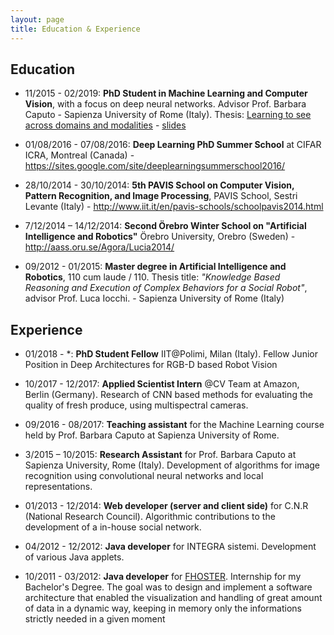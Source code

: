 ```yaml
---
layout: page
title: Education & Experience
---
```


## Education
* 11/2015 - 02/2019: **PhD Student in Machine Learning and Computer Vision**, with a focus on deep neural networks.
Advisor Prof. Barbara Caputo - Sapienza University of Rome (Italy).
Thesis: [Learning to see across domains and modalities](https://arxiv.org/abs/1902.04992) - [slides](https://docs.google.com/presentation/d/1O_8N9wW1USrP06Cwddy6YfCSTwqp50lLmKp7T7vQdT0/edit?usp=sharing)

* 01/08/2016 - 07/08/2016: **Deep Learning PhD Summer School** at 
CIFAR ICRA, Montreal (Canada) - <https://sites.google.com/site/deeplearningsummerschool2016/>

* 28/10/2014 - 30/10/2014: **5th PAVIS School on Computer Vision, Pattern Recognition, and Image Processing**, PAVIS School, Sestri Levante (Italy) -  <http://www.iit.it/en/pavis-schools/schoolpavis2014.html>

* 7/12/2014 – 14/12/2014: **Second Örebro Winter School on "Artificial Intelligence and Robotics"** Örebro University, Orebro (Sweden) - <http://aass.oru.se/Agora/Lucia2014/>

* 09/2012 - 01/2015: **Master degree in Artificial Intelligence and Robotics**, 110 cum laude / 110. Thesis title: _"Knowledge Based Reasoning and Execution of Complex Behaviors for a Social Robot"_, advisor Prof. Luca Iocchi. - Sapienza University of Rome (Italy)

 
## Experience
* 01/2018 - \*: **PhD Student Fellow** IIT@Polimi, Milan (Italy). Fellow Junior Position in Deep Architectures for RGB-D based Robot Vision

* 10/2017 - 12/2017: **Applied Scientist Intern**  @CV Team at Amazon, Berlin (Germany). Research of CNN based methods for evaluating the quality of fresh produce, using multispectral cameras.

* 09/2016 - 08/2017: **Teaching assistant** for the Machine Learning course held by Prof. Barbara Caputo at Sapienza University of Rome.

* 3/2015 – 10/2015: **Research Assistant** for Prof. Barbara Caputo at Sapienza University, Rome (Italy). Development of algorithms for image recognition using convolutional neural networks and local representations.

* 01/2013 - 12/2014: **Web developer (server and client side)** for C.N.R (National Research Council). Algorithmic contributions to the development of a in-house social network.

* 04/2012 - 12/2012: **Java developer** for INTEGRA sistemi. Development of various Java applets. 

* 10/2011 - 03/2012: **Java developer** for [FHOSTER](https://www.fhoster.com). Internship for my Bachelor's Degree. The goal was to design and implement a software architecture that enabled the visualization and handling of great amount of data in a dynamic way, keeping in memory only the informations strictly needed in a given moment
